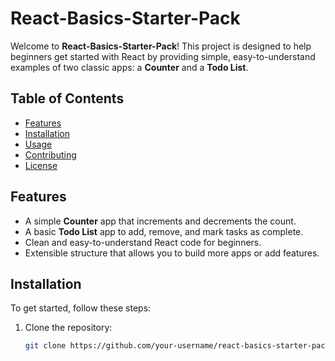 # React-Basics-Starter-Pack

Welcome to **React-Basics-Starter-Pack**! This project is designed to help beginners get started with React by providing simple, easy-to-understand examples of two classic apps: a **Counter** and a **Todo List**.

## Table of Contents

- [Features](#features)
- [Installation](#installation)
- [Usage](#usage)
- [Contributing](#contributing)
- [License](#license)

## Features

- A simple **Counter** app that increments and decrements the count.
- A basic **Todo List** app to add, remove, and mark tasks as complete.
- Clean and easy-to-understand React code for beginners.
- Extensible structure that allows you to build more apps or add features.

## Installation

To get started, follow these steps:

1. Clone the repository:

   ```bash
   git clone https://github.com/your-username/react-basics-starter-pack.git
